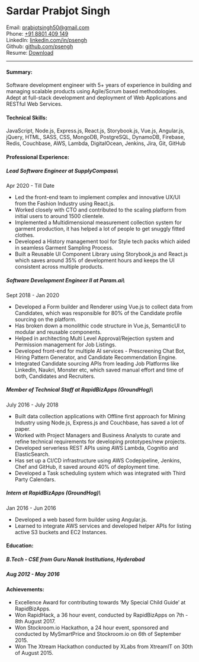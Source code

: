 Sardar Prabjot Singh
====================

Email: <prabjotsingh50@gmail.com>\
Phone: [+91 8801 409 149](tel:+918801409149)\
LinkedIn: [linkedin.com/in/psengh](https://linkedin.com/in/psengh)\
Github: [github.com/psengh](https://github.com/psengh)\
Resume: [Download](https://docs.google.com/document/d/1WIaKoFdG-lvNCSEYQFbrA2OuMZ3ALsHFVEimBpadyJ8/export?format=pdf)

* * *

#### Summary:

 Software development engineer with 5+ years of experience in building and managing scalable products using Agile/Scrum based methodologies. Adept at full-stack development and deployment of Web Applications and RESTful Web Services.

#### Technical Skills:

JavaScript, Node.js, Express.js, React.js, Storybook.js, Vue.js, Angular.js, jQuery, HTML, SASS, CSS, MongoDB, PostgreSQL, DynamoDB, Firebase, Redis, Couchbase, AWS, Lambda, DigitalOcean, Jenkins, Jira, Git, GitHub

#### Professional Experience:

#####  Lead Software Engineer at SupplyCompass\
Apr 2020 - Till Date

*   Led the front-end team to implement complex and innovative UX/UI from the Fashion Industry using React.js.
*   Worked closely with CTO and contributed to the scaling platform from initial users to around 1500 clientele.
*   Implemented a Multidimensional measurement collection system for garment production, it has helped a lot of people to get snuggly fitted clothes.
*   Developed a History management tool for Style tech packs which aided in seamless Garment Sampling Process.
*   Built a Reusable UI Component Library using Storybook,js and React.js which saves around 35% of development hours and keeps the UI consistent across multiple products.

#####  Software Development Engineer II at Param.ai\
Sept 2018 - Jan 2020

*   Developed a Form builder and Renderer using Vue.js to collect data from Candidates, which was responsible for 80% of the Candidate profile sourcing on the platform.
*   Has broken down a monolithic code structure in Vue.js, SemanticUI to modular and reusable components.
*   Helped in architecting Multi Level Approval/Rejection system and Permission management for Job Listings.
*   Developed front-end for multiple AI services \- Prescreening Chat Bot, Hiring Pattern Generator, and Candidate Recommendation Engine.
*   Integrated Candidate sourcing APIs from leading Job Platforms like LinkedIn, Naukri, Monster etc, which saved manual effort and time of both, Candidates and Recruiters.

#####  Member of Technical Staff at RapidBizApps (GroundHog)\
July 2016 - July 2018

*   Built data collection applications with Offline first approach for Mining Industry using Node.js, Express.js and Couchbase, has saved a lot of paper.
*   Worked with Project Managers and Business Analysts to curate and refine technical requirements for developing prototypes/new projects.
*   Developed serverless REST APIs using AWS Lambda, Cognitio and ElasticSearch.
*   Has set up a CI/CD infrastructure using AWS Codepipeline, Jenkins, Chef and GitHub, it saved around 40% of deployment time.
*   Developed a Task scheduling system which was integrated with Third Party Calendars.

#####  Intern at RapidBizApps (GroundHog)\
Jan 2016 - Jun 2016

*   Developed a web based form builder using Angular.js.
*   Learned to integrate AWS services and developed helper APIs for listing active S3 buckets and EC2 Instances.

#### Education:

#####  B.Tech - CSE from Guru Nanak Institutions, Hyderabad 
##### Aug 2012 - May 2016

#### Achievements:

*   Excellence Award for contributing towards ‘My Special Child Guide’ at RapidBizApps.
*   Won RapidHack, a 36 hour event, conducted by RapidBizApps on 7th - 8th August 2017.
*   Won Stockroom.io Hackathon, a 24 hour event, sponsored and conducted by MySmartPrice and Stockroom.io on 6th of September 2015.
*   Won The Xtream Hackathon conducted by XLabs from XtreamIT on 30th of August 2015.

